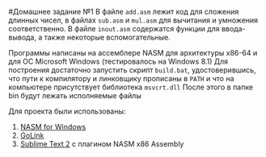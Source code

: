 #Домашнее задание №1
В файле `add.asm` лежит код для сложения длинных чисел, в файлах `sub.asm` и `mul.asm` для вычитания и умножения соответственно.
В файле `inout.asm` содержатся функции для ввода-вывода, а также некоторые вспомогательные.

Программы написаны на ассемблере NASM для архитектуры x86-64 и для ОС Microsoft Windows (тестировалось на Windows 8.1)
Для построения достаточно запустить скрипт `build.bat`, удостоверившись, что пути к компилятору и линковщику прописаны в `PATH` и что на компьютере присутствует библиотека `msvcrt.dll`
После этого в папке bin будут лежать исполняемые файлы

Для проекта были использованы:
1. [NASM for Windows](http://www.nasm.us/pub/nasm/releasebuilds/2.11.08/win32/)
2. [GoLink](http://www.godevtool.com/)
3. [Sublime Text 2](http://www.sublimetext.com/) с плагином NASM x86 Assembly
